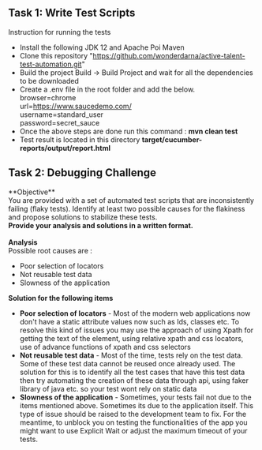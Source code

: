 <h2>Task 1: Write Test Scripts</h2>

Instruction for running the tests
- Install the following JDK 12 and Apache Poi Maven
- Clone this repository "https://github.com/wonderdarna/active-talent-test-automation.git"
- Build the project Build -> Build Project and wait for all the dependencies to be downloaded
- Create a .env file in the root folder and add the below.
  <br>browser=chrome
  <br>url=https://www.saucedemo.com/
  <br>username=standard_user
  <br>password=secret_sauce
- Once the above steps are done run this command : <b>mvn clean test</b>
- Test result is located in this directory **target/cucumber-reports/output/report.html**


<h2>Task 2: Debugging Challenge</h2>
**Objective**
<div>You are provided with a set of automated test scripts that are inconsistently failing (flaky tests). Identify at least
two possible causes for the flakiness and propose solutions to stabilize these tests.</div>

<div><b>Provide your analysis and solutions in a written format.</b></div>
<br>
<div><b>Analysis</b></div>
<div>Possible root causes are :</div>
<ul>
<li>Poor selection of locators</li>
<li>Not reusable test data</li>
<li>Slowness of the application</li>
</ul>

<div><b>Solution for the following items</b></div>
<ul>
<li><b>Poor selection of locators</b> - Most of the modern web applications now don't have a static attribute values now such as Ids, classes etc. To resolve this kind of issues you may use the approach of using Xpath for getting the text of the element, using relative xpath and css locators, use of advance functions of xpath and css selectors</li>
<li><b>Not reusable test data</b> - Most of the time, tests rely on the test data. Some of these test data cannot be reused once already used. The solution for this is to identify all the test cases that have this test data then try automating the creation of these data through api, using faker library of java etc. so your test wont rely on static data </li>
<li><b>Slowness of the application</b> - Sometimes, your tests fail not due to the items mentioned above. Sometimes its due to the application itself. This type of issue should be raised to the development team to fix. For the meantime, to unblock you on testing the functionalities of the app you might want to use Explicit Wait or adjust the maximum timeout of your tests. </li>
</ul>

